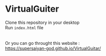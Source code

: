 # VirtualGuiter <br>
Clone this repository in your desktop<br>
Run `index.html` file
<br><br><br>
Or you can go throught this website :<br>
https://supersaiyan-god.github.io/VirtualGuitar/
